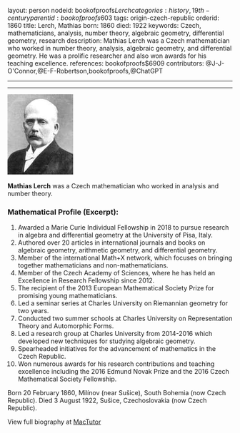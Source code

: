 layout: person
nodeid: bookofproofs$Lerch
categories: history,19th-century
parentid: bookofproofs$603
tags: origin-czech-republic
orderid: 1860
title: Lerch, Mathias
born: 1860
died: 1922
keywords: Czech, mathematicians, analysis, number theory, algebraic geometry, differential geometry, research
description: Mathias Lerch was a Czech mathematician who worked in number theory, analysis, algebraic geometry, and differential geometry. He was a prolific researcher and also won awards for his teaching excellence.
references: bookofproofs$6909
contributors: @J-J-O'Connor,@E-F-Robertson,bookofproofs,@ChatGPT

---



---

![Lerch.jpg](https://github.com/bookofproofs/bookofproofs.github.io/blob/main/_sources/_assets/images/portraits/Lerch.jpg?raw=true)

**Mathias Lerch** was a Czech mathematician who worked in analysis and number theory.

### Mathematical Profile (Excerpt):
1. Awarded a Marie Curie Individual Fellowship in 2018 to pursue research in algebra and differential geometry at the University of Pisa, Italy.
2. Authored over 20 articles in international journals and books on algebraic geometry, arithmetic geometry, and differential geometry.
3. Member of the international Math+X network, which focuses on bringing together mathematicians and non-mathematicians.
4. Member of the Czech Academy of Sciences, where he has held an Excellence in Research Fellowship since 2012.
5. The recipient of the 2013 European Mathematical Society Prize for promising young mathematicians.
6. Led a seminar series at Charles University on Riemannian geometry for two years.
7. Conducted two summer schools at Charles University on Representation Theory and Automorphic Forms.
8. Led a research group at Charles University from 2014-2016 which developed new techniques for studying algebraic geometry.
9. Spearheaded initiatives for the advancement of mathematics in the Czech Republic.
10. Won numerous awards for his research contributions and teaching excellence including the 2016 Edmund Novak Prize and the 2016 Czech Mathematical Society Fellowship.

Born 20 February 1860, Milínov (near Sušice), South Bohemia (now Czech Republic). Died 3 August 1922, Sušice, Czechoslovakia (now Czech Republic).

View full biography at [MacTutor](https://mathshistory.st-andrews.ac.uk/Biographies/Lerch/)
